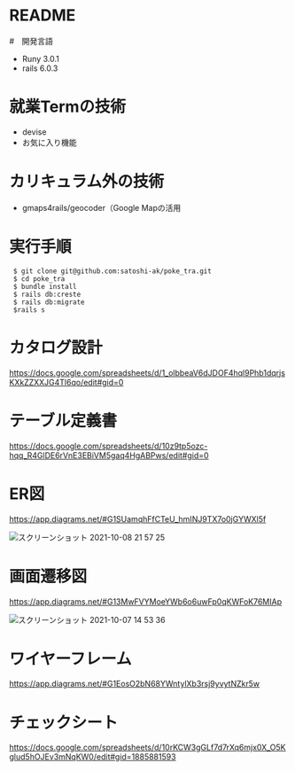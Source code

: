 # README

#　開発言語

- Runy 3.0.1
- rails 6.0.3

# 就業Termの技術

- devise
- お気に入り機能

# カリキュラム外の技術

- gmaps4rails/geocoder（Google Mapの活用

# 実行手順
```
 $ git clone git@github.com:satoshi-ak/poke_tra.git
 $ cd poke_tra
 $ bundle install
 $ rails db:creste
 $ rails db:migrate
 $rails s
```
# カタログ設計

https://docs.google.com/spreadsheets/d/1_olbbeaV6dJDOF4hql9Phb1dqrjsKXkZZXXJG4Tl6qo/edit#gid=0

# テーブル定義書

https://docs.google.com/spreadsheets/d/10z9tp5ozc-hqq_R4GlDE6rVnE3EBiVM5gaq4HgABPws/edit#gid=0

# ER図

https://app.diagrams.net/#G1SUamqhFfCTeU_hmINJ9TX7o0jGYWXl5f

![スクリーンショット 2021-10-08 21 57 25](https://user-images.githubusercontent.com/83895924/136561018-4d136493-a0fc-4689-9df7-82ede10dcf1d.png)


# 画面遷移図

https://app.diagrams.net/#G13MwFVYMoeYWb6o6uwFp0qKWFoK76MIAp

![スクリーンショット 2021-10-07 14 53 36](https://user-images.githubusercontent.com/83895924/136327600-289fc6ec-8c4f-44ad-989b-d067693275a2.png)

# ワイヤーフレーム

https://app.diagrams.net/#G1EosO2bN68YWntylXb3rsj9yvytNZkr5w


# チェックシート

https://docs.google.com/spreadsheets/d/10rKCW3gGLf7d7rXq6mjx0X_O5Kglud5hOJEv3mNqKW0/edit#gid=1885881593